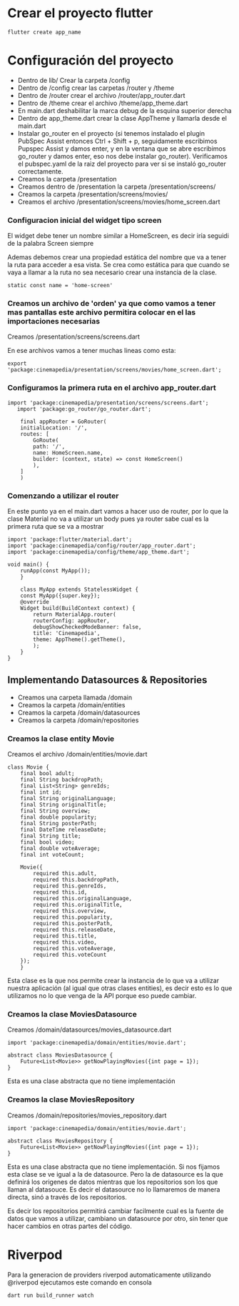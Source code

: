 # Crear el proyecto flutter

    flutter create app_name 

# Configuración del proyecto

- Dentro de lib/ Crear la carpeta /config
- Dentro de /config crear las carpetas /router y /theme
- Dentro de /router crear el archivo /router/app_router.dart
- Dentro de /theme crear el archivo /theme/app_theme.dart
- En main.dart deshabilitar la marca debug de la esquina superior derecha
- Dentro de app_theme.dart crear la clase AppTheme y llamarla desde el main.dart
- Instalar go_router en el proyecto (si tenemos instalado el plugin PubSpec Assist entonces Ctrl + Shift + p, seguidamente escribimos Pupspec Assist y damos enter, y en la ventana que se abre escribimos go_router y damos enter, eso nos debe instalar go_router). Verificamos el pubspec.yaml de la raiz del proyecto para ver si se instaló go_router correctamente.
- Creamos la carpeta /presentation
- Creamos dentro de /presentation la carpeta /presentation/screens/
- Creamos la carpeta /presentation/screens/movies/
- Creamos el archivo /presentation/screens/movies/home_screen.dart

### Configuracion inicial del widget tipo screen

El widget debe tener un nombre similar a HomeScreen, es decir iría seguidi de la palabra Screen siempre

Ademas debemos crear una propiedad estática del nombre que va a tener la ruta para acceder a esa vista. Se crea como estática para que cuando se vaya a llamar a la ruta no sea necesario crear una instancia de la clase.

    static const name = 'home-screen'

### Creamos un archivo de 'orden' ya que como vamos a tener mas pantallas este archivo permitira colocar en el las importaciones necesarias

Creamos /presentation/screens/screens.dart

En ese archivos vamos a tener muchas lineas como esta:

    export 'package:cinemapedia/presentation/screens/movies/home_screen.dart';

### Configuramos la primera ruta en el archivo app_router.dart

    import 'package:cinemapedia/presentation/screens/screens.dart';
       import 'package:go_router/go_router.dart';

        final appRouter = GoRouter(
        initialLocation: '/',
        routes: [
            GoRoute(
            path: '/', 
            name: HomeScreen.name,
            builder: (context, state) => const HomeScreen()
            ),
        ]
        )
    

### Comenzando a utilizar el router

En este punto ya en el main.dart vamos a hacer uso de router, por lo que la clase Material no va a utilizar un body pues ya router sabe cual es la primera ruta que se va a mostrar

    
    import 'package:flutter/material.dart';
    import 'package:cinemapedia/config/router/app_router.dart';
    import 'package:cinemapedia/config/theme/app_theme.dart';

    void main() {
        runApp(const MyApp());
        }

        class MyApp extends StatelessWidget {
        const MyApp({super.key});
        @override
        Widget build(BuildContext context) {
            return MaterialApp.router(
            routerConfig: appRouter,
            debugShowCheckedModeBanner: false,
            title: 'Cinemapedia',
            theme: AppTheme().getTheme(),
            );
        }
    }
    
## Implementando Datasources & Repositories

- Creamos una carpeta llamada /domain
- Creamos la carpeta /domain/entities
- Creamos la carpeta /domain/datasources
- Creamos la carpeta /domain/repositories

### Creamos la clase entity Movie

Creamos el archivo /domain/entities/movie.dart

    class Movie {
        final bool adult;
        final String backdropPath;
        final List<String> genreIds;
        final int id;
        final String originalLanguage;
        final String originalTitle;
        final String overview;
        final double popularity;
        final String posterPath;
        final DateTime releaseDate;
        final String title;
        final bool video;
        final double voteAverage;
        final int voteCount;

        Movie({
            required this.adult,
            required this.backdropPath,
            required this.genreIds,
            required this.id,
            required this.originalLanguage,
            required this.originalTitle,
            required this.overview,
            required this.popularity,
            required this.posterPath,
            required this.releaseDate,
            required this.title,
            required this.video,
            required this.voteAverage,
            required this.voteCount
        });
        }

Esta clase es la que nos permite crear la instancia de lo que va a utilizar nuestra aplicación (al igual que otras clases entities), es decir esto es lo que utilizamos no lo que venga de la API porque eso puede cambiar.

### Creamos la clase MoviesDatasource

Creamos /domain/datasources/movies_datasource.dart

    import 'package:cinemapedia/domain/entities/movie.dart';

    abstract class MoviesDatasource {
        Future<List<Movie>> getNowPlayingMovies({int page = 1});
    }

Esta es una clase abstracta que no tiene implementación


### Creamos la clase MoviesRepository

Creamos /domain/repositories/movies_repository.dart

    import 'package:cinemapedia/domain/entities/movie.dart';

    abstract class MoviesRepository {
        Future<List<Movie>> getNowPlayingMovies({int page = 1});
    }

Esta es una clase abstracta que no tiene implementación. Si nos fijamos esta clase se ve igual a la de datasource. Pero la de datasource es la que definirá los origenes de datos mientras que los repositorios son los que llaman al datasouce. Es decir el datasource no lo llamaremos de manera directa, sinó a través de los repositorios.

Es decir los repositorios permitirá cambiar facilmente cual es la fuente de datos que vamos a utilizar, cambiano un datasource por otro, sin tener que hacer cambios en otras partes del código.



# Riverpod

Para la generacion de providers riverpod automaticamente utilizando @riverpod ejecutamos este comando en consola

    dart run build_runner watch